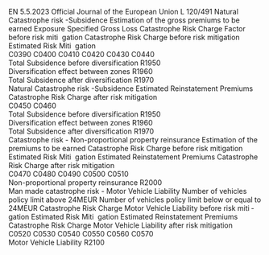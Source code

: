 EN  5.5.2023 Official Journal of the European Union L 120/491
 Natural Catastrophe risk -Subsidence  Estimation of the 
gross premiums to 
be earned  Exposure  Specified Gross 
Loss  Catastrophe Risk 
Charge Factor 
before risk miti ­
gation  Catastrophe 
Risk Charge 
before risk 
mitigation  Estimated Risk Miti ­
gation  
C0390  C0400  C0410  C0420  C0430  C0440  
Total Subsidence before diversification  R1950  
Diversification effect between zones  R1960  
Total Subsidence after diversification  R1970  
Natural Catastrophe risk -Subsidence  Estimated Reinstatement 
Premiums  Catastrophe Risk Charge 
after risk mitigation  
C0450  C0460  
Total Subsidence before diversification  R1950  
Diversification effect between zones  R1960  
Total Subsidence after diversification  R1970  
Catastrophe risk - Non-proportional property reinsurance  Estimation of the 
premiums to be 
earned  Catastrophe Risk 
Charge before 
risk mitigation  Estimated Risk Miti ­
gation  Estimated 
Reinstatement 
Premiums  Catastrophe Risk 
Charge after risk 
mitigation  
C0470  C0480  C0490  C0500  C0510  
Non-proportional property reinsurance  R2000  
Man made catastrophe risk - Motor Vehicle 
Liability  Number of vehicles 
policy limit above 
24MEUR  Number of vehicles 
policy limit below 
or equal to 
24MEUR  Catastrophe Risk 
Charge Motor 
Vehicle Liability 
before risk miti ­
gation  Estimated Risk Miti ­
gation  Estimated 
Reinstatement 
Premiums  Catastrophe Risk 
Charge Motor 
Vehicle Liability 
after risk mitigation  
C0520  C0530  C0540  C0550  C0560  C0570  
Motor Vehicle Liability  R2100